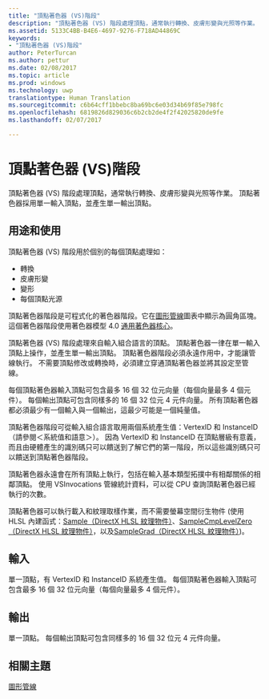 ```yaml
---
title: "頂點著色器 (VS)階段"
description: "頂點著色器 (VS) 階段處理頂點，通常執行轉換、皮膚形變與光照等作業。 頂點著色器採用單一輸入頂點，並產生單一輸出頂點。"
ms.assetid: 5133C4BB-B4E6-4697-9276-F718AD44869C
keywords:
- "頂點著色器 (VS)階段"
author: PeterTurcan
ms.author: pettur
ms.date: 02/08/2017
ms.topic: article
ms.prod: windows
ms.technology: uwp
translationtype: Human Translation
ms.sourcegitcommit: c6b64cff1bbebc8ba69bc6e03d34b69f85e798fc
ms.openlocfilehash: 6819826d829036c6b2cb2de4f2f42025820de9fe
ms.lasthandoff: 02/07/2017

---
```


# <a name="vertex-shader-vs-stage"></a>頂點著色器 (VS)階段


頂點著色器 (VS) 階段處理頂點，通常執行轉換、皮膚形變與光照等作業。 頂點著色器採用單一輸入頂點，並產生單一輸出頂點。

## <a name="span-idpurposeandusesspanspan-idpurposeandusesspanspan-idpurposeandusesspanpurpose-and-uses"></a><span id="Purpose_and_uses"></span><span id="purpose_and_uses"></span><span id="PURPOSE_AND_USES"></span>用途和使用


頂點著色器 (VS) 階段用於個別的每個頂點處理如：

-   轉換
-   皮膚形變
-   變形
-   每個頂點光源

頂點著色器階段是可程式化的著色器階段。它在[圖形管線](graphics-pipeline.md)圖表中顯示為圓角區塊。 這個著色器階段使用著色器模型 4.0 [通用著色器核心](https://msdn.microsoft.com/library/windows/desktop/bb509580)。

頂點著色器 (VS) 階段處理來自輸入組合語言的頂點。 頂點著色器一律在單一輸入頂點上操作，並產生單一輸出頂點。 頂點著色器階段必須永遠作用中，才能讓管線執行。 不需要頂點修改或轉換時，必須建立穿通頂點著色器並將其設定至管線。

每個頂點著色器輸入頂點可包含最多 16 個 32 位元向量（每個向量最多 4 個元件）。 每個輸出頂點可包含同樣多的 16 個 32 位元 4 元件向量。 所有頂點著色器都必須最少有一個輸入與一個輸出，這最少可能是一個純量值。

頂點著色器階段可從輸入組合語言取用兩個系統產生值：VertexID 和 InstanceID（請參閱＜系統值和語意＞）。 因為 VertexID 和 InstanceID 在頂點層級有意義，而且由硬體產生的識別碼只可以饋送到了解它們的第一階段，所以這些識別碼只可以饋送到頂點著色器階段。

頂點著色器永遠會在所有頂點上執行，包括在輸入基本類型拓撲中有相鄰關係的相鄰頂點。 使用 VSInvocations 管線統計資料，可以從 CPU 查詢頂點著色器已經執行的次數。

頂點著色器可以執行載入和紋理取樣作業，而不需要螢幕空間衍生物件 (使用 HLSL 內建函式：[Sample（DirectX HLSL 紋理物件）](https://msdn.microsoft.com/library/windows/desktop/bb509695)、[SampleCmpLevelZero（DirectX HLSL 紋理物件）](https://msdn.microsoft.com/library/windows/desktop/bb509697)，以及[SampleGrad（DirectX HLSL 紋理物件）](https://msdn.microsoft.com/library/windows/desktop/bb509698))。

## <a name="span-idinputspanspan-idinputspanspan-idinputspaninput"></a><span id="Input"></span><span id="input"></span><span id="INPUT"></span>輸入


單一頂點，有 VertexID 和 InstanceID 系統產生值。 每個頂點著色器輸入頂點可包含最多 16 個 32 位元向量（每個向量最多 4 個元件）。

## <a name="span-idoutputspanspan-idoutputspanspan-idoutputspanoutput"></a><span id="Output"></span><span id="output"></span><span id="OUTPUT"></span>輸出


單一頂點。 每個輸出頂點可包含同樣多的 16 個 32 位元 4 元件向量。

## <a name="span-idrelated-topicsspanrelated-topics"></a><span id="related-topics"></span>相關主題


[圖形管線](graphics-pipeline.md)

 

 





